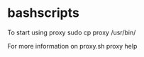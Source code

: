 # bashscripts

To start using proxy
    sudo cp proxy /usr/bin/

For more information on proxy.sh
    proxy help


